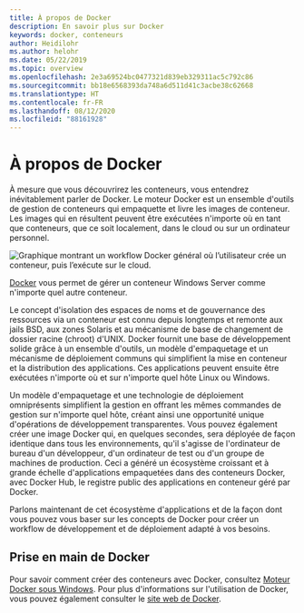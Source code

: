 ```yaml
---
title: À propos de Docker
description: En savoir plus sur Docker
keywords: docker, conteneurs
author: Heidilohr
ms.author: helohr
ms.date: 05/22/2019
ms.topic: overview
ms.openlocfilehash: 2e3a69524bc0477321d839eb329311ac5c792c86
ms.sourcegitcommit: bb18e6568393da748a6d511d41c3acbe38c62668
ms.translationtype: HT
ms.contentlocale: fr-FR
ms.lasthandoff: 08/12/2020
ms.locfileid: "88161928"
---
```

# <a name="about-docker"></a>À propos de Docker

À mesure que vous découvrirez les conteneurs, vous entendrez inévitablement parler de Docker. Le moteur Docker est un ensemble d'outils de gestion de conteneurs qui empaquette et livre les images de conteneur. Les images qui en résultent peuvent être exécutées n'importe où en tant que conteneurs, que ce soit localement, dans le cloud ou sur un ordinateur personnel.

![Graphique montrant un workflow Docker général où l’utilisateur crée un conteneur, puis l’exécute sur le cloud.](media/docker.png)

[Docker](https://www.docker.com) vous permet de gérer un conteneur Windows Server comme n'importe quel autre conteneur.

Le concept d'isolation des espaces de noms et de gouvernance des ressources via un conteneur est connu depuis longtemps et remonte aux jails BSD, aux zones Solaris et au mécanisme de base de changement de dossier racine (chroot) d'UNIX. Docker fournit une base de développement solide grâce à un ensemble d'outils, un modèle d'empaquetage et un mécanisme de déploiement communs qui simplifient la mise en conteneur et la distribution des applications. Ces applications peuvent ensuite être exécutées n'importe où et sur n'importe quel hôte Linux ou Windows.

Un modèle d'empaquetage et une technologie de déploiement omniprésents simplifient la gestion en offrant les mêmes commandes de gestion sur n'importe quel hôte, créant ainsi une opportunité unique d'opérations de développement transparentes. Vous pouvez également créer une image Docker qui, en quelques secondes, sera déployée de façon identique dans tous les environnements, qu'il s'agisse de l'ordinateur de bureau d'un développeur, d'un ordinateur de test ou d'un groupe de machines de production. Ceci a généré un écosystème croissant et à grande échelle d'applications empaquetées dans des conteneurs Docker, avec Docker Hub, le registre public des applications en conteneur géré par Docker.

Parlons maintenant de cet écosystème d'applications et de la façon dont vous pouvez vous baser sur les concepts de Docker pour créer un workflow de développement et de déploiement adapté à vos besoins.

## <a name="get-started-with-docker"></a>Prise en main de Docker

Pour savoir comment créer des conteneurs avec Docker, consultez [Moteur Docker sous Windows](../manage-docker/configure-docker-daemon.md). Pour plus d'informations sur l'utilisation de Docker, vous pouvez également consulter le [site web de Docker](https://www.docker.com).